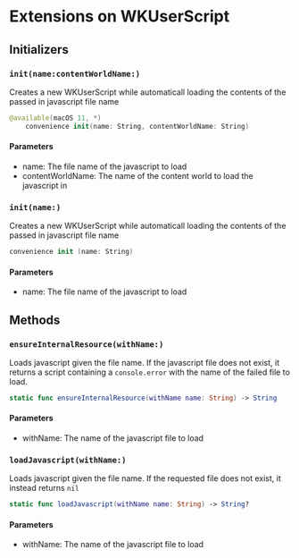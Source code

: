 # Extensions on WKUserScript

## Initializers

### `init(name:contentWorldName:)`

Creates a new WKUserScript while automaticall loading the contents of
the passed in javascript file name

``` swift
@available(macOS 11, *)
    convenience init(name: String, contentWorldName: String) 
```

#### Parameters

  - name: The file name of the javascript to load
  - contentWorldName: The name of the content world to load the javascript in

### `init(name:)`

Creates a new WKUserScript while automaticall loading the contents of
the passed in javascript file name

``` swift
convenience init (name: String) 
```

#### Parameters

  - name: The file name of the javascript to load

## Methods

### `ensureInternalResource(withName:)`

Loads javascript given the file name. If the javascript file does not exist,
it returns a script containing a `console.error` with the name of the
failed file to load.

``` swift
static func ensureInternalResource(withName name: String) -> String 
```

#### Parameters

  - withName: The name of the javascript file to load

### `loadJavascript(withName:)`

Loads javascript given the file name. If the requested file does not
exist, it instead returns `nil`

``` swift
static func loadJavascript(withName name: String) -> String? 
```

#### Parameters

  - withName: The name of the javascript file to load
